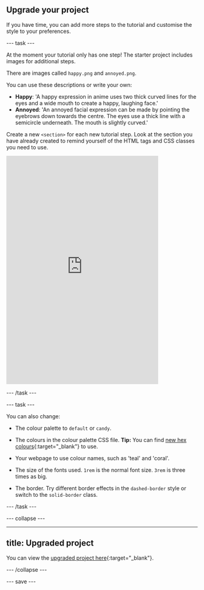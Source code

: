 ## Upgrade your project

<div style="display: flex; flex-wrap: wrap">
<div style="flex-basis: 200px; flex-grow: 1; margin-right: 15px;">
If you have time, you can add more steps to the tutorial and customise the style to your preferences. 
</div>
</div>

--- task ---

At the moment your tutorial only has one step! The starter project includes images for additional steps. 

There are images called `happy.png` and `annoyed.png`. 

You can use these descriptions or write your own:

+ **Happy**: 'A happy expression in anime uses two thick curved lines for the eyes and a wide mouth to create a happy, laughing face.'
+ **Annoyed**: 'An annoyed facial expression can be made by pointing the eyebrows down towards the centre. The eyes use a thick line with a semicircle underneath. The mouth is slightly curved.'

Create a new `<section>` for each new tutorial step. Look at the section you have already created to remind yourself of the HTML tags and CSS classes you need to use.     

<div>
<iframe src="https://staging-editor.raspberrypi.org/en/embed/viewer/anime-expressions-step-8" width="400" height="600" frameborder="0" marginwidth="0" marginheight="0" allowfullscreen> </iframe>

</div>

--- /task ---

--- task ---

You can also change:

+ The colour palette to `default` or `candy`. 

+ The colours in the colour palette CSS file. **Tip:** You can find [new hex colours](https://rpf.io/colours){:target="_blank"} to use. 

+ Your webpage to use colour names, such as 'teal' and 'coral'.

+ The size of the fonts used. `1rem` is the normal font size. `3rem` is three times as big. 

+ The border. Try different border effects in the `dashed-border` style or switch to the `solid-border` class. 

--- /task ---

--- collapse ---

---
title: Upgraded project
---

You can view the [upgraded project here](https://staging-editor.raspberrypi.org/en/projects/anime-expressions-step-8){:target="_blank"}.

--- /collapse ---

--- save ---
